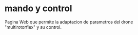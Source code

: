 # mando y control
 Pagina Web que permite la adaptacion de parametros del drone "multirotorflex" y su control.
